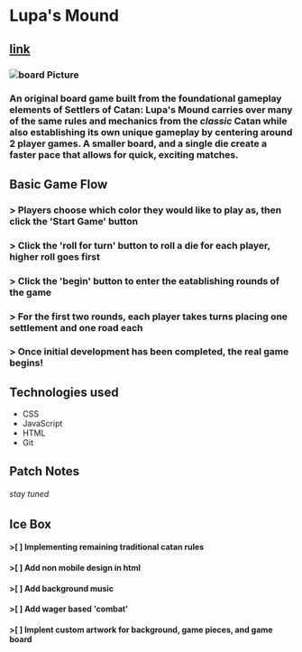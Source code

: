 # Lupa's Mound
## [link](catan-charlie-mickey.netlify.app)
### ![board Picture](https://imgur.com/R94MfES.png)
### An original board game built from the foundational gameplay elements of Settlers of Catan: Lupa's Mound carries over many of the same rules and mechanics from the *classic* Catan while also establishing its own unique gameplay by centering around 2 player games. A smaller board, and a single die create a faster pace that allows for quick, exciting matches.
## Basic Game Flow
### > Players choose which color they would like to play as, then click the 'Start Game' button
### > Click the 'roll for turn' button to roll a die for each player, higher roll goes first
### > Click the 'begin' button to enter the eatablishing rounds of the game
### > For the first two rounds, each player takes turns placing one settlement and one road each
### > Once initial development has been completed, the real game begins!

## Technologies used 
- CSS
- JavaScript
- HTML
- Git

## Patch Notes
###### stay tuned
## Ice Box
#### >[ ] Implementing remaining traditional catan rules
#### >[ ] Add non mobile design in html
#### >[ ] Add background music
#### >[ ] Add wager based 'combat'
#### >[ ] Implent custom artwork for background, game pieces, and game board


